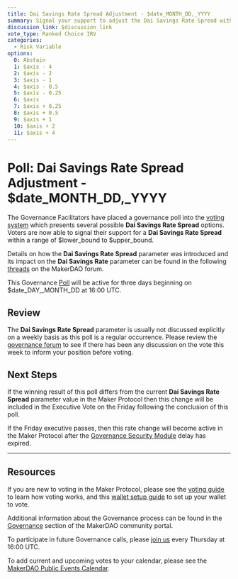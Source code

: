 ```yaml
---
title: Dai Savings Rate Spread Adjustment - $date_MONTH_DD,_YYYY
summary: Signal your support to adjust the Dai Savings Rate Spread within a range of $lower_bound to $upper_bound
discussion_link: $discussion_link
vote_type: Ranked Choice IRV
categories:
  - Risk Variable
options:
  0: Abstain
  1: $axis - 4
  2: $axis - 2
  3: $axis - 1
  4: $axis - 0.5
  5: $axis - 0.25
  6: $axis
  7: $axis + 0.25
  8: $axis + 0.5
  9: $axis + 1
  10: $axis + 2
  11: $axis + 4
---
```


# Poll: Dai Savings Rate Spread Adjustment - \$date_MONTH_DD,\_YYYY

The Governance Facilitators have placed a governance poll into the [voting system](https://vote.makerdao.com/polling) which presents several possible **Dai Savings Rate Spread** options. Voters are now able to signal their support for a **Dai Savings Rate Spread** within a range of $lower_bound to $upper_bound.

Details on how the **Dai Savings Rate Spread** parameter was introduced and its impact on the **Dai Savings Rate** parameter can be found in the following [threads](https://forum.makerdao.com/tag/dsr-spread) on the MakerDAO forum.

This Governance [Poll](https://community-development.makerdao.com/en/learn/governance/on-chain-gov) will be active for three days beginning on \$date_DAY,\_MONTH_DD at 16:00 UTC.

## Review

The **Dai Savings Rate Spread** parameter is usually not discussed explicitly on a weekly basis as this poll is a regular occurrence. Please review the [governance forum](https://forum.makerdao.com/c/governance) to see if there has been any discussion on the vote this week to inform your position before voting.

## Next Steps

If the winning result of this poll differs from the current **Dai Savings Rate Spread** parameter value in the Maker Protocol then this change will be included in the Executive Vote on the Friday following the conclusion of this poll.

If the Friday executive passes, then this rate change will become active in the Maker Protocol after the [Governance Security Module](https://forum.makerdao.com/tag/govsec-module) delay has expired.

---

## Resources

If you are new to voting in the Maker Protocol, please see the [voting guide](https://community-development.makerdao.com/en/learn/governance/how-voting-works/) to learn how voting works, and this [wallet setup guide](https://community-development.makerdao.com/en/learn/governance/voting-setup/) to set up your wallet to vote.

Additional information about the Governance process can be found in the [Governance](https://community-development.makerdao.com/en/learn/governance) section of the MakerDAO community portal.

To participate in future Governance calls, please [join us](https://github.com/makerdao/community/tree/master/governance/governance-and-risk-meetings) every Thursday at 16:00 UTC.

To add current and upcoming votes to your calendar, please see the [MakerDAO Public Events Calendar](https://calendar.google.com/calendar/embed?src=makerdao.com_3efhm2ghipksegl009ktniomdk%40group.calendar.google.com&ctz=UTC&mode=week&showCalendars=0&showPrint=0).
